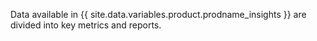 Data available in {{ site.data.variables.product.prodname_insights }} are divided into key metrics and reports.
